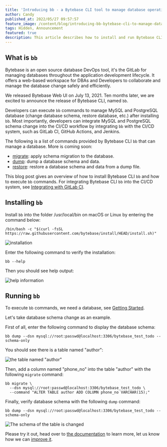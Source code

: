 ```yaml
---
title: 'Introducing bb - a Bytebase CLI tool to manage database operations'
author: Candy
published_at: 2022/05/27 09:57:57
feature_image: /content/blog/introducing-bb-bytebase-cli-to-manage-database-operations/bb.webp
tags: Hidden, Announcement
featured: true
description: This article describes how to install and run Bytebase CLI bb
---
```


## What is `bb`

Bytebase is an open source database DevOps tool, it's the GitLab for managing databases throughout the application development lifecycle. It offers a web-based workspace for DBAs and Developers to collaborate and manage the database change safely and efficiently.

We released Bytebase Web UI on July 13, 2021. Ten months later, we are excited to announce the release of Bytebase CLI, named `bb`.

Developers can execute `bb` commands to manage MySQL and PostgreSQL database (change database schema, restore database, etc.) after installing `bb`. Most importantly, developers can integrate MySQL and PostgreSQL schema change into the CI/CD workflow by integrating `bb` with the CI/CD system, such as GitLab CI, GitHub Actions, and Jenkins.

The following is a list of commands provided by Bytebase CLI `bb` that can manage a database. More is coming soon:

- [migrate](/docs/cli/overview#migrate): apply schema migration to the database.
- [dump](/docs/cli/overview#dump): dump a database schema and data.
- [restore](/docs/cli/overview#restore): restore a database schema and data from a dump file.

This blog post gives an overview of how to install Bytebase CLI `bb` and how to execute `bb` commands. For integrating Bytebase CLI `bb` into the CI/CD system, see [Integrating with GitLab CI](/docs/cli/integrate-with-gitlab).

## Installing `bb`

Install `bb` into the folder /usr/local/bin on macOS or Linux by entering the command below:

```text
/bin/bash -c "$(curl -fsSL https://raw.githubusercontent.com/bytebase/install/HEAD/install.sh)"
```

![installation](/content/blog/introducing-bb-bytebase-cli-to-manage-database-operations/bb-installing.webp)

Enter the following command to verify the installation:

```text
bb --help
```

Then you should see help output:

![help information](/content/blog/introducing-bb-bytebase-cli-to-manage-database-operations/bb-help.webp)

## Running `bb`

To execute `bb` commands, we need a database, see [Getting Started](/docs/cli/overview#start-a-local-mysql-server-via-docker).

Let's take database schema change as an example.

First of all, enter the following command to display the database schema:

```text
bb dump --dsn mysql://root:passwd@localhost:3306/bytebase_test_todo --schema-only
```

You should see there is a table named "author":

![the table named "author"](/content/blog/introducing-bb-bytebase-cli-to-manage-database-operations/bb-before-change.webp)

Then, add a column named "phone_no" into the table "author" with the following `migrate` command:

```text
bb migrate \
  --dsn mysql://root:passwd@localhost:3306/bytebase_test_todo \
  --command "ALTER TABLE author ADD COLUMN phone_no VARCHAR(15);"
```

Finally, verify database schema with the following `dump` command:

```text
bb dump --dsn mysql://root:passwd@localhost:3306/bytebase_test_todo --schema-only
```

![The schema of the table is changed](/content/blog/introducing-bb-bytebase-cli-to-manage-database-operations/bb-after-change.webp)

Please try it out, head over to [the documentation](/docs/cli/overview) to learn more, let us know how we can [improve it](https://github.com/bytebase/bytebase/issues).
